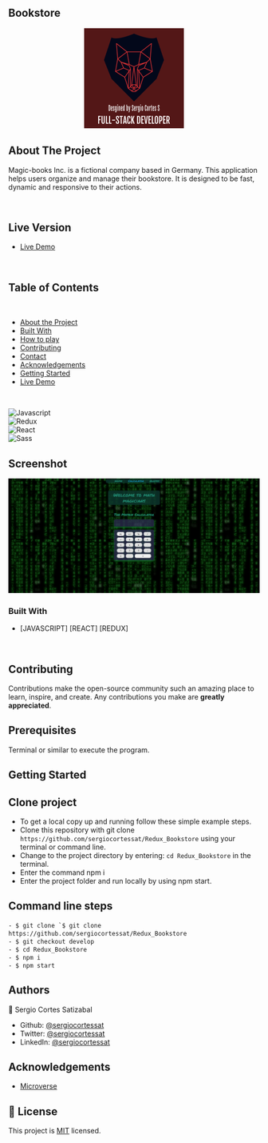 ## Bookstore

<p align="center">
  <img height="auto" src="customlogo.png">
</p>

## About The Project

Magic-books Inc. is a fictional company based in Germany. This application helps users organize and manage their bookstore. It is designed to be fast, dynamic and responsive to their actions.

<br />

## Live Version

* [Live Demo](https://bookstore-scs.herokuapp.com/) 

<br />

## Table of Contents

<br />

* [About the Project](#about-the-project)
* [Built With](#built-with)
* [How to play](#how-to-play) 
* [Contributing](#contributing)
* [Contact](#authors)
* [Acknowledgements](#acknowledgements) 
* [Getting Started](#getting-started) 
* [Live Demo](#live-version) 

<br />

![Javascript](https://img.shields.io/badge/Javascript-3776AB?style=for-the-badge&logo=javascript&logoColor=white) <br/>
![Redux](https://img.shields.io/badge/Redux-092E20?style=for-the-badge&logo=redux&logoColor=white) <br/>
![React](https://img.shields.io/badge/React-092E20?style=for-the-badge&logo=react&logoColor=white) <br/>
![Sass](https://img.shields.io/badge/Sass-092E20?style=for-the-badge&logo=sass&logoColor=white) <br/>



## Screenshot

<p align="center">
  <img height="auto" src="Screenshot.png">
</p>

### Built With

* [JAVASCRIPT] [REACT] [REDUX]

<br />




## Contributing

Contributions make the open-source community such an amazing place to learn, inspire, and create. Any contributions you make are **greatly appreciated**.

## Prerequisites

Terminal or similar to execute the program.


## Getting Started


## Clone project
- To get a local copy up and running follow these simple example steps.
- Clone this repository with git clone ```https://github.com/sergiocortessat/Redux_Bookstore``` using your terminal or command line.
- Change to the project directory by entering: ```cd Redux_Bookstore``` in the terminal.
- Enter the command npm i
- Enter the project folder and run locally by using npm start.

## Command line steps
```
- $ git clone `$ git clone https://github.com/sergiocortessat/Redux_Bookstore
- $ git checkout develop
- $ cd Redux_Bookstore
- $ npm i
- $ npm start
```

<!-- ## Testing

The testing has been performed using Jest Framework. 

- To run the test please open the command line
- Enter npm run test to run the testing once.
- Enter npm run watch to keep jest test open

```
- $ cd React_Calculator1
- $ npm run test

```
![Tests](test.png) -->


## Authors

👤 Sergio Cortes Satizabal

- Github: [@sergiocortessat](https://github.com/sergiocortessat)
- Twitter: [@sergiocortessat](https://twitter.com/sergiocortessat)
- LinkedIn: [@sergiocortessat](https://linkedin.com/in/sergiocortessat)


<!-- ACKNOWLEDGEMENTS -->
## Acknowledgements

* [Microverse](https://www.microverse.org/)

## 📝 License

This project is [MIT](https://github.com/sergiocortessat/sergiocortessat/blob/main/LICENSE) licensed.
